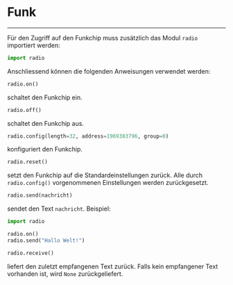# Funk
---

Für den Zugriff auf den Funkchip muss zusätzlich das Modul `radio` importiert werden:
``` python
import radio
```

Anschliessend können die folgenden Anweisungen verwendet werden:

~~~ python
radio.on()
~~~
schaltet den Funkchip ein.

~~~ python
radio.off()
~~~
schaltet den Funkchip aus.

~~~ python
radio.config(length=32, address=1969383796, group=0)
~~~
konfiguriert den Funkchip.

~~~ python
radio.reset()
~~~
setzt den Funkchip auf die Standardeinstellungen zurück. Alle durch `radio.config()` vorgenommenen Einstellungen werden zurückgesetzt.

~~~ python
radio.send(nachricht)
~~~
sendet den Text `nachricht`. Beispiel:

``` python
import radio

radio.on()
radio.send("Hallo Welt!")
```

~~~ python
radio.receive()
~~~
liefert den zuletzt empfangenen Text zurück. Falls kein empfangener Text vorhanden ist, wird `None` zurückgeliefert.
